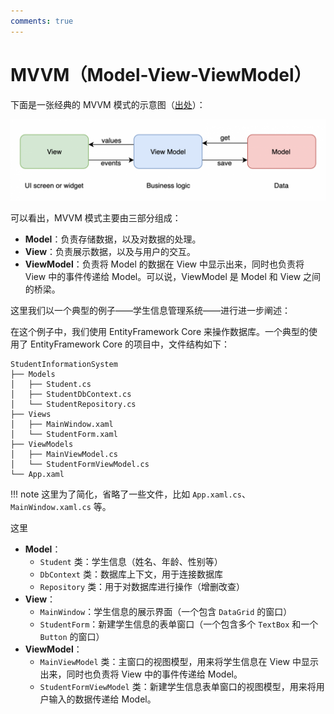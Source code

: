 ```yaml
---
comments: true
---
```


# MVVM（Model-View-ViewModel）

下面是一张经典的 MVVM 模式的示意图（[出处](https://dzone.com/articles/a-beginners-guide-to-implementing-mvvm-architectur)）：

![MVVM](assets/mvvm.png)

可以看出，MVVM 模式主要由三部分组成：

- **Model**：负责存储数据，以及对数据的处理。
- **View**：负责展示数据，以及与用户的交互。
- **ViewModel**：负责将 Model 的数据在 View 中显示出来，同时也负责将 View 中的事件传递给 Model。可以说，ViewModel 是 Model 和 View 之间的桥梁。

这里我们以一个典型的例子——学生信息管理系统——进行进一步阐述：

在这个例子中，我们使用 EntityFramework Core 来操作数据库。一个典型的使用了 EntityFramework Core 的项目中，文件结构如下：

```
StudentInformationSystem
├── Models
│   ├── Student.cs
│   ├── StudentDbContext.cs
│   └── StudentRepository.cs
├── Views
│   ├── MainWindow.xaml
│   └── StudentForm.xaml
├── ViewModels
│   ├── MainViewModel.cs
│   └── StudentFormViewModel.cs
└── App.xaml
```

!!! note
    这里为了简化，省略了一些文件，比如 `App.xaml.cs`、`MainWindow.xaml.cs` 等。

这里

- **Model**：
    - `Student` 类：学生信息（姓名、年龄、性别等）
    - `DbContext` 类：数据库上下文，用于连接数据库
    - `Repository` 类：用于对数据库进行操作（增删改查）
- **View**：
    - `MainWindow`：学生信息的展示界面（一个包含 `DataGrid` 的窗口）
    - `StudentForm`：新建学生信息的表单窗口（一个包含多个 `TextBox` 和一个 `Button` 的窗口）
- **ViewModel**：
    - `MainViewModel` 类：主窗口的视图模型，用来将学生信息在 View 中显示出来，同时也负责将 View 中的事件传递给 Model。
    - `StudentFormViewModel` 类：新建学生信息表单窗口的视图模型，用来将用户输入的数据传递给 Model。

